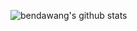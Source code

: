 ![bendawang's github stats](https://github-readme-stats.vercel.app/api?username=bendawang&show_icons=true&theme=dark&count_private=true)
